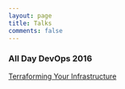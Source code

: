 ```yaml
---
layout: page
title: Talks
comments: false
---
```


### All Day DevOps 2016
[Terraforming Your Infrastructure](https://video.sonatype.com/watch/ZPEWei36Ccu75cGev8kojQ?chapter=9)
